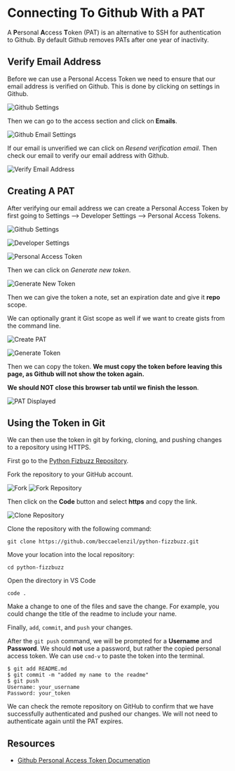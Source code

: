 # Connecting To Github With a PAT

A **P**ersonal **A**ccess **T**oken (PAT) is an alternative to SSH for authentication to Github. By default Github removes PATs after one year of inactivity.

## Verify Email Address

Before we can use a Personal Access Token we need to ensure that our email address is verified on Github. This is done by clicking on settings in Github.

![Github Settings](images/github-setup__github-settings.png)

Then we can go to the access section and click on **Emails**.

![Github Email Settings](images/github-setup__github-email-settings.png)

If our email is unverified we can click on *Resend verification email*. Then check our email to verify our email address with Github.

![Verify Email Address](images/github-setup__email-verify-button.png)

<!-- Image Source:   https://docs.github.com/en/get-started/signing-up-for-github/verifying-your-email-address -->

## Creating A PAT

After verifying our email address we can create a Personal Access Token by first going to Settings --> Developer Settings --> Personal Access Tokens.

![Github Settings](images/github-setup__github-settings.png)

![Developer Settings](images/github-setup__developer-settings.png)

![Personal Access Token](images/github-setup__personal-access-token.png)

Then we can click on *Generate new token*.

![Generate New Token](images/github-setup__generate-new-token.png)

Then we can give the token a note, set an expiration date and give it **repo** scope.

We can optionally grant it Gist scope as well if we want to create gists from the command line.

![Create PAT](images/github-setup__pat-token-settings.png)

![Generate Token](images/github-setup__generate-token.png)

Then we can copy the token.  **We must copy the token before leaving this page, as Github will not show the token again.**

**We should NOT close this browser tab until we finish the lesson**.

![PAT Displayed](images/github-setup__copy-pat-token.png)

## Using the Token in Git

We can then use the token in git by forking, cloning, and pushing changes to a repository using HTTPS.

First go to the [Python Fizbuzz Repository](https://github.com/AdaGold/python-fizzbuzz).

Fork the repository to your GitHub account.

![Fork](images/github-setup__fork-repo1.png)
![Fork Repository](images/github-setup__fork-repo2.png)

Then click on the **Code** button and select **https** and copy the link.

![Clone Repository](images/github-setup__clone-repo.png)

Clone the repository with the following command: 

```
git clone https://github.com/beccaelenzil/python-fizzbuzz.git
```

Move your location into the local repository:

```
cd python-fizzbuzz
```

Open the directory in VS Code

```
code .
```

Make a change to one of the files and save the change. For example, you could change the title of the readme to include your name.

Finally, `add`, `commit`, and `push` your changes.

After the `git push` command, we will be prompted for a **Username** and **Password**.  We should **not** use a password, but rather the copied personal access token.  We can use `cmd-v` to paste the token into the terminal.

```
$ git add README.md
$ git commit -m "added my name to the readme"
$ git push
Username: your_username
Password: your_token
```

We can check the remote repository on GitHub to confirm that we have successfully authenticated and pushed our changes. We will not need to authenticate again until the PAT expires.

## Resources

- [Github Personal Access Token Documenation](https://docs.github.com/en/authentication/keeping-your-account-and-data-secure/creating-a-personal-access-token)
